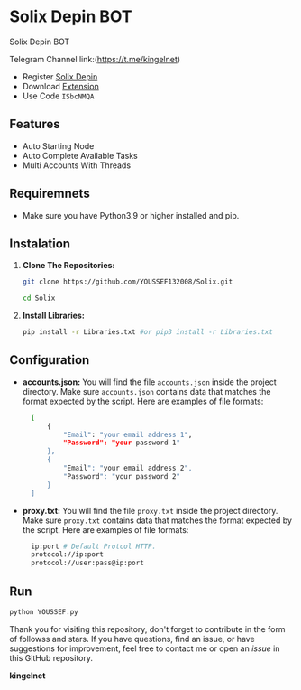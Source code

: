 # Solix Depin BOT
Solix Depin BOT

Telegram Channel link:(https://t.me/kingelnet)

- Register [Solix Depin](https://dashboard.solixdepin.net/sign-up?ref=ISbcNMQA)
- Download [Extension](https://chromewebstore.google.com/detail/solix/ocanmekhhffgpiiambnjmlconhhfgolg)
- Use Code `ISbcNMQA`

## Features
  - Auto Starting Node
  - Auto Complete Available Tasks
  - Multi Accounts With Threads

## Requiremnets

- Make sure you have Python3.9 or higher installed and pip.

## Instalation

1. **Clone The Repositories:**
   ```bash
   git clone https://github.com/YOUSSEF132008/Solix.git
   ```
   ```bash
   cd Solix
   ```

2. **Install Libraries:**
   ```bash
   pip install -r Libraries.txt #or pip3 install -r Libraries.txt
   ```

## Configuration

- **accounts.json:** You will find the file `accounts.json` inside the project directory. Make sure `accounts.json` contains data that matches the format expected by the script. Here are examples of file formats:
  ```bash
    [
        {
            "Email": "your email address 1",
            "Password": "your password 1"
        },
        {
            "Email": "your email address 2",
            "Password": "your password 2"
        }
    ]
  ```

- **proxy.txt:** You will find the file `proxy.txt` inside the project directory. Make sure `proxy.txt` contains data that matches the format expected by the script. Here are examples of file formats:
  ```bash
    ip:port # Default Protcol HTTP.
    protocol://ip:port
    protocol://user:pass@ip:port
  ```

## Run

```bash
python YOUSSEF.py 
```


Thank you for visiting this repository, don't forget to contribute in the form of followss and stars.
If you have questions, find an issue, or have suggestions for improvement, feel free to contact me or open an *issue* in this GitHub repository.

**kingelnet**
